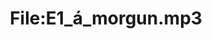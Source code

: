 ---
title: File:E1_á_morgun.mp3
recording of: á morgun
reading speed: slow
speaker: E
license: CC0
---